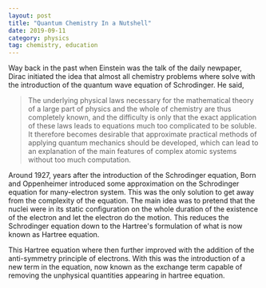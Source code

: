 ```yaml
---
layout: post
title: "Quantum Chemistry In a Nutshell"
date: 2019-09-11
category: physics 
tag: chemistry, education
---
```


Way back in the past when Einstein was the talk of the daily newpaper, Dirac initiated the idea that almost all chemistry problems where solve with the introduction of the quantum wave equation of Schrodinger. He said, 
> The underlying physical laws necessary for the mathematical theory of a large part of physics and the whole of chemistry are thus completely known, and the difficulty is only that the exact application of these laws leads to equations much too complicated to be soluble. It therefore becomes desirable that approximate practical methods of applying quantum mechanics should be developed, which can lead to an explanation of the main features of complex atomic systems without too much computation.

Around 1927, years after the introduction of the Schrodinger equation, Born and Oppenheimer introduced some approximation on the Schrodinger equation for many-electron system. This was the only solution to get away from the complexity of the equation. The main idea was to pretend that the nuclei were in its static configuration on the whole duration of the existence of the electron and let the electron do the motion. This reduces the Schrodinger equation down to the Hartree's formulation of what is now known as Hartree equation. 

This Hartree equation where then further improved with the addition of the anti-symmetry principle of electrons. With this was the introduction of a new term in the equation, now known as the exchange term capable of removing the unphysical quantities appearing in hartree equation.
